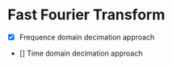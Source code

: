 # Fast Fourier Transform

- [x] Frequence domain decimation approach
- [] Time domain decimation approach